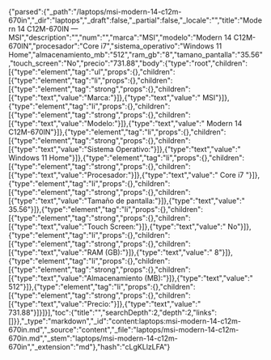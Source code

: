 {"parsed":{"_path":"/laptops/msi-modern-14-c12m-670in","_dir":"laptops","_draft":false,"_partial":false,"_locale":"","title":"Modern 14 C12M-670IN — MSI","description":"","num":"","marca":"MSI","modelo":"Modern 14 C12M-670IN","procesador":"Core i7","sistema_operativo":"Windows 11 Home","almacenamiento_mb":"512","ram_gb":"8","tamano_pantalla":"35.56","touch_screen":"No","precio":"731.88","body":{"type":"root","children":[{"type":"element","tag":"ul","props":{},"children":[{"type":"element","tag":"li","props":{},"children":[{"type":"element","tag":"strong","props":{},"children":[{"type":"text","value":"Marca:"}]},{"type":"text","value":" MSI"}]},{"type":"element","tag":"li","props":{},"children":[{"type":"element","tag":"strong","props":{},"children":[{"type":"text","value":"Modelo:"}]},{"type":"text","value":" Modern 14 C12M-670IN"}]},{"type":"element","tag":"li","props":{},"children":[{"type":"element","tag":"strong","props":{},"children":[{"type":"text","value":"Sistema Operativo:"}]},{"type":"text","value":" Windows 11 Home"}]},{"type":"element","tag":"li","props":{},"children":[{"type":"element","tag":"strong","props":{},"children":[{"type":"text","value":"Procesador:"}]},{"type":"text","value":" Core i7 "}]},{"type":"element","tag":"li","props":{},"children":[{"type":"element","tag":"strong","props":{},"children":[{"type":"text","value":"Tamaño de pantalla:"}]},{"type":"text","value":" 35.56"}]},{"type":"element","tag":"li","props":{},"children":[{"type":"element","tag":"strong","props":{},"children":[{"type":"text","value":"Touch Screen:"}]},{"type":"text","value":" No"}]},{"type":"element","tag":"li","props":{},"children":[{"type":"element","tag":"strong","props":{},"children":[{"type":"text","value":"RAM (GB):"}]},{"type":"text","value":" 8"}]},{"type":"element","tag":"li","props":{},"children":[{"type":"element","tag":"strong","props":{},"children":[{"type":"text","value":"Almacenamiento (MB):"}]},{"type":"text","value":" 512"}]},{"type":"element","tag":"li","props":{},"children":[{"type":"element","tag":"strong","props":{},"children":[{"type":"text","value":"Precio:"}]},{"type":"text","value":" 731.88"}]}]}],"toc":{"title":"","searchDepth":2,"depth":2,"links":[]}},"_type":"markdown","_id":"content:laptops:msi-modern-14-c12m-670in.md","_source":"content","_file":"laptops/msi-modern-14-c12m-670in.md","_stem":"laptops/msi-modern-14-c12m-670in","_extension":"md"},"hash":"cLgKLlzLFA"}